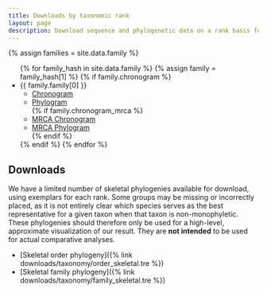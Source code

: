 ```yaml
---
title: Downloads by taxonomic rank
layout: page
description: Download sequence and phylogenetic data on a rank basis for the Fish Tree of Life
---
```


{% assign families = site.data.family %}


<ul>
{% for family_hash in site.data.family %}
{% assign family = family_hash[1] %}
{% if family.chronogram %}
<li>{{ family.family[0] }}
<ul>
<li><a href="{{ family.chronogram | relative_url }}">Chronogram</a></li>
<li><a href="{{ family.phylogram | relative_url }}">Phylogram</a></li>
{% if family.chronogram_mrca %}
<li><a href="{{ family.chronogram_mrca | relative_url }}">MRCA Chronogram</a></li>
<li><a href="{{ family.phylogram_mrca | relative_url }}">MRCA Phylogram</a></li>
{% endif %}
</ul>
</li>
{% endif %}
{% endfor %}
</ul>

## Downloads

We have a limited number of skeletal phylogenies available for download, using exemplars for each rank. Some groups may be missing or incorrectly placed, as it is not entirely clear which species serves as the best representative for a given taxon when that taxon is non-monophyletic. These phylogenies should therefore only be used for a high-level, approximate visualization of our result. They are **not intended** to be used for actual comparative analyses.

* [Skeletal order phylogeny]({% link downloads/taxonomy/order_skeletal.tre %})
* [Skeletal family phylogeny]({% link downloads/taxonomy/family_skeletal.tre %})
